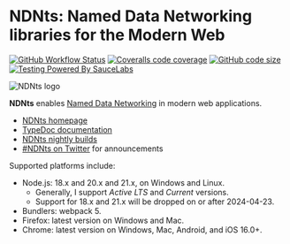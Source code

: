 # NDNts: Named Data Networking libraries for the Modern Web

[![GitHub Workflow Status](https://img.shields.io/github/actions/workflow/status/yoursunny/NDNts/build.yml?style=flat)](https://github.com/yoursunny/NDNts/actions) [![Coveralls code coverage](https://img.shields.io/coveralls/github/yoursunny/NDNts?style=flat&logo=Coveralls)](https://coveralls.io/github/yoursunny/NDNts) [![GitHub code size](https://img.shields.io/github/languages/code-size/yoursunny/NDNts?style=flat&logo=GitHub)](https://github.com/yoursunny/NDNts/) [![Testing Powered By SauceLabs](https://img.shields.io/badge/browser%20testing-SauceLabs-E2231A?style=flat&logo=Sauce%20Labs)](https://saucelabs.com/)

![NDNts logo](docs/logo.svg)

**NDNts** enables [Named Data Networking](https://named-data.net/) in modern web applications.

* [NDNts homepage](https://yoursunny.com/p/NDNts/)
* [TypeDoc documentation](https://ndnts-docs.ndn.today/typedoc/index.html)
* [NDNts nightly builds](https://ndnts-nightly.ndn.today/)
* [#NDNts on Twitter](https://twitter.com/hashtag/NDNts?f=live) for announcements

Supported platforms include:

* Node.js: 18.x and 20.x and 21.x, on Windows and Linux.
  * Generally, I support *Active LTS* and *Current* versions.
  * Support for 18.x and 21.x will be dropped on or after 2024-04-23.
* Bundlers: webpack 5.
* Firefox: latest version on Windows and Mac.
* Chrome: latest version on Windows, Mac, Android, and iOS 16.0+.
